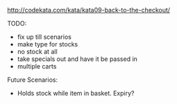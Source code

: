 http://codekata.com/kata/kata09-back-to-the-checkout/

TODO:
- fix up till scenarios
- make type for stocks
- no stock at all
- take specials out and have it be passed in
- multiple carts



Future Scenarios:
- Holds stock while item in basket. Expiry?
